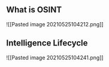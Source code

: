 ## What is OSINT

![[Pasted image 20210525104212.png]]

## Intelligence Lifecycle

![[Pasted image 20210525104241.png]]

